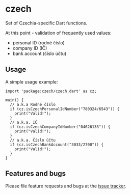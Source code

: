 # czech

Set of Czechia-specific Dart functions.

At this point - validation of frequently used values:

- personal ID (rodné číslo)
- company ID (IČ)
- bank account (číslo účtu)

## Usage

A simple usage example:

    import 'package:czech/czech.dart' as cz;

    main() {
      // a.k.a Rodné číslo
      if (cz.isCzechPersonalIdNumber("780324/6543")) {
        print("Valid!");
      }
      // a.k.a. IČ
      if (cz.isCzechCompanyIdNumber("04626133")) {
        print("Valid!");
      }
      // a.k.a. Číslo účtu
      if (cz.isCzechBankAccount("3033/2700")) {
        print("Valid!");
      }
    }

## Features and bugs

Please file feature requests and bugs at the [issue tracker][tracker].

[tracker]: https://github.com/fnx-io/czech/issues
